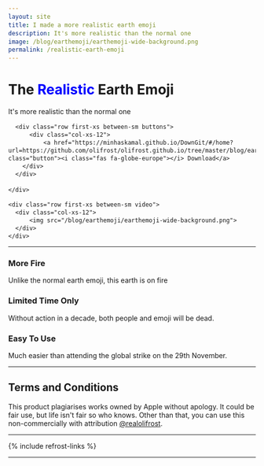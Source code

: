 ```yaml
---
layout: site
title: I made a more realistic earth emoji
description: It's more realistic than the normal one
image: /blog/earthemoji/earthemoji-wide-background.png
permalink: /realistic-earth-emoji
---
```

<link rel="stylesheet" href="https://use.fontawesome.com/releases/v5.8.1/css/all.css" integrity="sha384-50oBUHEmvpQ+1lW4y57PTFmhCaXp0ML5d60M1M7uH2+nqUivzIebhndOJK28anvf" crossorigin="anonymous">


<style>

{% include site.css %}

</style>

<div class="hero">


  <div class="row first-xs between-sm ">
    <div class="col-xs-12">
      <h1 class="headline">The <span style="color:blue">Realistic</span>  <span class="nobreak">Earth Emoji</span></h1>
      <p class="center">It's more realistic than the normal one</p>

      <div class="row first-xs between-sm buttons">
          <div class="col-xs-12">
              <a href="https://minhaskamal.github.io/DownGit/#/home?url=https://github.com/olifrost/olifrost.github.io/tree/master/blog/earthemoji" class="button"><i class="fas fa-globe-europe"></i> Download</a>
        </div>
      </div>

    </div>

  </div>

    <div class="row first-xs between-sm video">
      <div class="col-xs-12">
          <img src="/blog/earthemoji/earthemoji-wide-background.png">
      </div>
    </div>



</div>

<hr>

<p>
</p>
<div class="row first-xs between-sm">
    <div class="col-xs-12 col-sm-4" markdown="1">


### <i class="fas fa-fire"></i>  More Fire
Unlike the normal earth emoji, this earth is on fire


  </div>

  <div class="col-xs-12 col-sm-4" markdown="1">

### <i class="far fa-clock"></i>  Limited Time Only
Without action in a decade, both people and emoji will be dead.

  </div>

  <div class="col-xs-12 col-sm-4" markdown="1">

### <i class="fas fa-globe-europe"></i>  Easy To Use

Much easier than attending the global strike on the 29th November.

  </div>

</div>

---

## Terms and Conditions

<span class="terms">This product plagiarises works owned by Apple without apology. It could be fair use, but life isn't fair so who knows. Other than that, you can use this non-commercially with attribution [@realolifrost](https://olifro.st/links).</span>

---

{% include refrost-links %}

---
